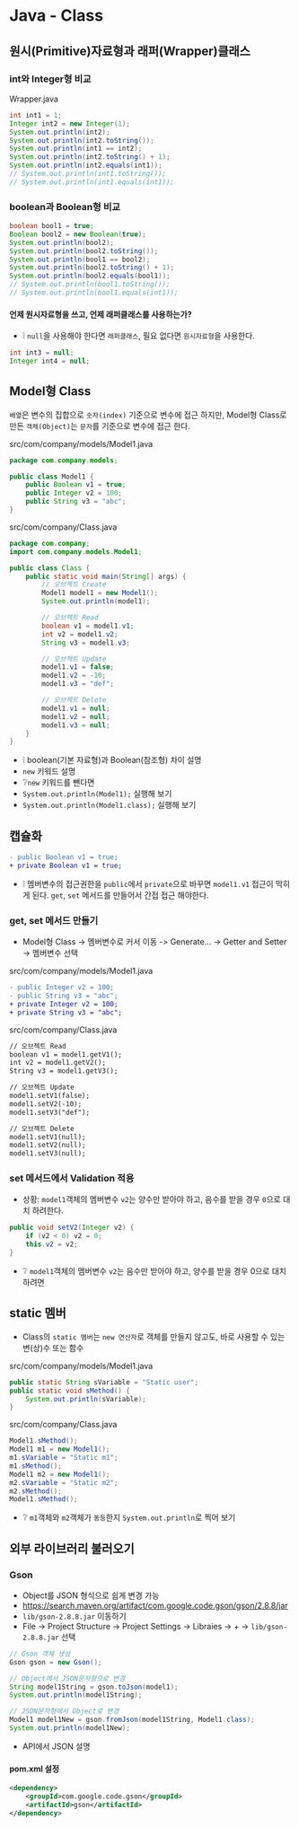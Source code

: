 # Java - Class

## 원시(Primitive)자료형과 래퍼(Wrapper)클래스
### int와 Integer형 비교

Wrapper.java
```java
int int1 = 1;
Integer int2 = new Integer(1);
System.out.println(int2);
System.out.println(int2.toString());
System.out.println(int1 == int2);
System.out.println(int2.toString() + 1);
System.out.println(int2.equals(int1));
// System.out.println(int1.toString());
// System.out.println(int1.equals(int1));
```

### boolean과 Boolean형 비교
```java
boolean bool1 = true;
Boolean bool2 = new Boolean(true);
System.out.println(bool2);
System.out.println(bool2.toString());
System.out.println(bool1 == bool2);
System.out.println(bool2.toString() + 1);
System.out.println(bool2.equals(bool1));
// System.out.println(bool1.toString());
// System.out.println(bool1.equals(int1));
```

#### 언제 원시자료형을 쓰고, 언제 래퍼클래스를 사용하는가?
* ❕ `null`을 사용해야 한다면 `래퍼클래스`, 필요 없다면 `원시자료형`을 사용한다.
```java
int int3 = null;
Integer int4 = null;
```

## Model형 Class
`배열`은 변수의 집합으로 `숫자(index)` 기준으로 변수에 접근 하지만, Model형 Class로 만든 `객체(Object)`는 `문자`를 기준으로 변수에 접근 한다.

src/com/company/models/Model1.java
```java
package com.company.models;

public class Model1 {
    public Boolean v1 = true;
    public Integer v2 = 100;
    public String v3 = "abc";
}
```

src/com/company/Class.java
```java
package com.company;
import com.company.models.Model1;

public class Class {
    public static void main(String[] args) {
        // 오브젝트 Create
        Model1 model1 = new Model1();
        System.out.println(model1);

        // 오브젝트 Read
        boolean v1 = model1.v1;
        int v2 = model1.v2;
        String v3 = model1.v3;

        // 오브젝트 Update
        model1.v1 = false;
        model1.v2 = -10;
        model1.v3 = "def";

        // 오브젝트 Delete
        model1.v1 = null;
        model1.v2 = null;
        model1.v3 = null;
    }
}
```
* ❕ boolean(기본 자료형)과 Boolean(참조형) 차이 설명
* `new` 키워드 설명
* ❔`new` 키워드를 뺀다면
* `System.out.println(Model1);` 실행해 보기
* `System.out.println(Model1.class);` 실행해 보기

## 캡슐화
```diff
- public Boolean v1 = true;
+ private Boolean v1 = true;
```
* ❕ 멤버변수의 접근권한을 `public`에서 `private`으로 바꾸면 `model1.v1` 접근이 막히게 된다. `get`, `set` 메서드를 만들어서 간접 접근 해야한다.

### get, set 메서드 만들기
* Model형 Class -> 멤버변수로 커서 이동 -> Generate... -> Getter and Setter -> 멤버변수 선택

src/com/company/models/Model1.java
```diff
- public Integer v2 = 100;
- public String v3 = "abc";
+ private Integer v2 = 100;
+ private String v3 = "abc";
```

src/com/company/Class.java
```diff
// 오브젝트 Read
boolean v1 = model1.getV1();
int v2 = model1.getV2();
String v3 = model1.getV3();

// 오브젝트 Update
model1.setV1(false);
model1.setV2(-10);
model1.setV3("def");

// 오브젝트 Delete
model1.setV1(null);
model1.setV2(null);
model1.setV3(null);
```

### set 메서드에서 Validation 적용
* 상황: `model1`객체의 멤버변수 `v2`는 양수만 받아야 하고, 음수를 받을 경우 `0`으로 대치 하려한다.
```java
public void setV2(Integer v2) {
    if (v2 < 0) v2 = 0;
    this.v2 = v2;
}
```

* ❔ `model1`객체의 멤버변수 `v2`는 음수만 받아야 하고, 양수를 받을 경우 0으로 대치 하려면

## static 멤버
* Class의 `static 멤버`는 `new 연산자`로 객체를 만들지 않고도, 바로 사용할 수 있는 변(상)수 또는 함수

src/com/company/models/Model1.java
```java
public static String sVariable = "Static user";
public static void sMethod() {
    System.out.println(sVariable);
}
```

src/com/company/Class.java
```java
Model1.sMethod();
Model1 m1 = new Model1();
m1.sVariable = "Static m1";
m1.sMethod();
Model1 m2 = new Model1();
m2.sVariable = "Static m2";
m2.sMethod();
Model1.sMethod();
```
* ❔ `m1`객체와 `m2`객체가 `동등`한지 `System.out.println`로 찍어 보기

## 외부 라이브러리 불러오기
### Gson
* Object를 JSON 형식으로 쉽게 변경 가능
* https://search.maven.org/artifact/com.google.code.gson/gson/2.8.8/jar
* `lib/gson-2.8.8.jar` 이동하기
* File -> Project Structure -> Project Settings -> Libraies -> + -> `lib/gson-2.8.8.jar` 선택

```java
// Gson 객체 생성
Gson gson = new Gson();

// Object에서 JSON문자형으로 변경
String model1String = gson.toJson(model1);
System.out.println(model1String);

// JSON문자형에서 Object로 변경
Model1 model1New = gson.fromJson(model1String, Model1.class);
System.out.println(model1New);
```
* API에서 JSON 설명

#### pom.xml 설정
```xml
<dependency>
    <groupId>com.google.code.gson</groupId>
    <artifactId>gson</artifactId>
</dependency>
```
